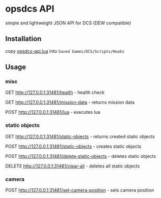 # opsdcs API

simple and lightweight JSON API for DCS (DEW compatible)

## Installation

copy [opsdcs-api.lua](opsdcs-api.lua) into `Saved Games/DCS/Scripts/Hooks`

## Usage

### misc

GET http://127.0.0.1:31481/health - health check

GET http://127.0.0.1:31481/mission-data - returns mission data

POST http://127.0.0.1:31481/lua - executes lua

### static objects

GET http://127.0.0.1:31481/static-objects - returns created static objects

POST http://127.0.0.1:31481/static-objects - creates static objects

POST http://127.0.0.1:31481/delete-static-objects - deletes static objects

DELETE http://127.0.0.1:31481/clear-all - deletes all static objects

### camera

POST http://127.0.0.1:31481/set-camera-position - sets camera position
